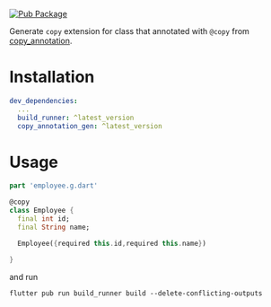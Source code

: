 <!-- 
This README describes the package. If you publish this package to pub.dev,
this README's contents appear on the landing page for your package.

For information about how to write a good package README, see the guide for
[writing package pages](https://dart.dev/guides/libraries/writing-package-pages). 

For general information about developing packages, see the Dart guide for
[creating packages](https://dart.dev/guides/libraries/create-library-packages)
and the Flutter guide for
[developing packages and plugins](https://flutter.dev/developing-packages). 
-->


[![Pub Package](https://img.shields.io/pub/v/copy_annotation_gen.svg)](https://pub.dev/packages/copy_annotation_gen)

Generate `copy` extension for class that annotated with `@copy` from [copy_annotation](https://pub.dev/packages/copy_annotation). 


# Installation

``` yaml
dev_dependencies:
  ...
  build_runner: ^latest_version
  copy_annotation_gen: ^latest_version

  ```

  # Usage

  ```dart
part 'employee.g.dart'

@copy
class Employee {
    final int id;
    final String name;

    Employee({required this.id,required this.name})

}
  ```

and run 

```
flutter pub run build_runner build --delete-conflicting-outputs
```


